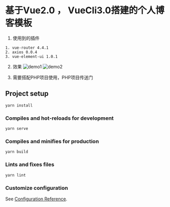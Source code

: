 # 基于Vue2.0 ， VueCli3.0搭建的个人博客模板

1. 使用到的插件
```
1. vue-router 4.4.1
2. axios 0.0.4
3. vue-element-ui 1.0.1
```

2. 效果
![demo1](https://github.com/ouhaohan8023/vue-blog/demo_1.png)
![demo2](https://github.com/ouhaohan8023/vue-blog/demo_2.png)


3. 需要搭配PHP项目使用，PHP项目传送门











## Project setup
```
yarn install
```

### Compiles and hot-reloads for development
```
yarn serve
```

### Compiles and minifies for production
```
yarn build
```

### Lints and fixes files
```
yarn lint
```

### Customize configuration
See [Configuration Reference](https://cli.vuejs.org/config/).

